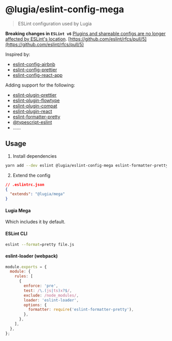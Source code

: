 # @lugia/eslint-config-mega

> ESLint configuration used by Lugia

**Breaking changes in `ESLint v6`**
[Plugins and shareable configs are no longer affected by ESLint's location](https://github.com/eslint/eslint/blob/master/docs/user-guide/migrating-to-6.0.0.md#-plugins-and-shareable-configs-are-no-longer-affected-by-eslints-location).
[https://github.com/eslint/rfcs/pull/5](https://github.com/eslint/rfcs/pull/5)

Inspired by:

- [eslint-config-airbnb](https://github.com/airbnb/javascript)
- [eslint-config-prettier](https://github.com/prettier/eslint-config-prettier)
- [eslint-config-react-app](https://github.com/facebook/create-react-app/blob/master/packages/eslint-config-react-app/README.md)

Adding support for the following:

- [eslint-plugin-prettier](https://github.com/prettier/eslint-plugin-prettier)
- [eslint-plugin-flowtype](https://github.com/gajus/eslint-plugin-flowtype)
- [eslint-plugin-compat](https://github.com/amilajack/eslint-plugin-compat)
- [eslint-plugin-react](https://github.com/yannickcr/eslint-plugin-react)
- [eslint-formatter-pretty](https://github.com/sindresorhus/eslint-formatter-pretty)
- [@typescript-eslint](https://github.com/typescript-eslint/typescript-eslint)
- ......

## Usage

1. Install dependencies

```bash
yarn add --dev eslint @lugia/eslint-config-mega eslint-formatter-pretty prettier
```

2. Extend the config

```json
// .eslintrc.json
{
  "extends": "@lugia/mega"
}
```

#### Lugia Mega

Which includes it by default.

#### ESLint CLI

```bash
eslint --format=pretty file.js
```

#### eslint-loader (webpack)

```js
module.exports = {
  module: {
    rules: [
      {
        enforce: 'pre',
        test: /\.(js|ts)x?$/,
        exclude: /node_modules/,
        loader: 'eslint-loader',
        options: {
          formatter: require('eslint-formatter-pretty'),
        },
      },
    ],
  },
};
```
